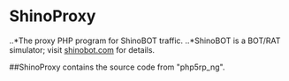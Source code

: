 # ShinoProxy
..*The proxy PHP program for ShinoBOT traffic.
..*ShinoBOT is a BOT/RAT simulator; visit [shinobot.com](shinobot.com) for details.

##ShinoProxy contains the source code from "php5rp_ng".

